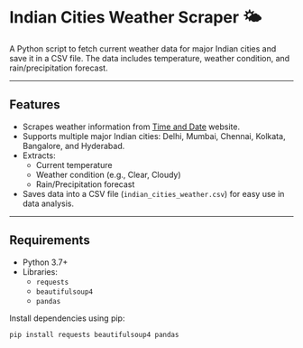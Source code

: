 # Indian Cities Weather Scraper 🌤️

A Python script to fetch current weather data for major Indian cities and save it in a CSV file. The data includes temperature, weather condition, and rain/precipitation forecast.

---

## Features

- Scrapes weather information from [Time and Date](https://www.timeanddate.com/weather/india/) website.
- Supports multiple major Indian cities: Delhi, Mumbai, Chennai, Kolkata, Bangalore, and Hyderabad.
- Extracts:
  - Current temperature
  - Weather condition (e.g., Clear, Cloudy)
  - Rain/Precipitation forecast
- Saves data into a CSV file (`indian_cities_weather.csv`) for easy use in data analysis.

---

## Requirements

- Python 3.7+
- Libraries:
  - `requests`
  - `beautifulsoup4`
  - `pandas`

Install dependencies using pip:

```bash
pip install requests beautifulsoup4 pandas


